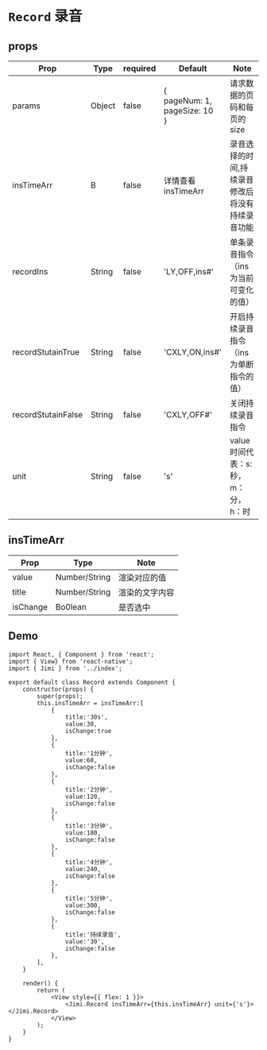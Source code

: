 <!--
 * @Descripttion: 
 * @version: 
 * @Author: liujinyuan
 * @Date: 2019-09-30 10:07:38
 * @LastEditors: liujinyuan
 * @LastEditTime: 2020-04-14 16:32:52
 -->
# `Record` 录音

## props
| Prop | Type | required | Default | Note |
|---|---|---|---|---|
| params | Object | false | {<br>pageNum: 1,<br>pageSize: 10<br>} | 请求数据的页码和每页的size |
| insTimeArr | B | false | 详情查看insTimeArr | 录音选择的时间,持续录音修改后将没有持续录音功能
| recordIns | String | false | 'LY,OFF,ins#' | 单条录音指令（ins为当前可变化的值） |
| recordStutainTrue | String | false | 'CXLY,ON,ins#' | 开启持续录音指令（ins为单断指令的值） |
| recordStutainFalse | String | false | 'CXLY,OFF#' | 关闭持续录音指令 |
| unit | String | false | 's' | value时间代表：s:秒，m：分，h：时 |

## insTimeArr
| Prop | Type | Note |
|---|---|---|
| value | Number/String | 渲染对应的值 |
| title | Number/String | 渲染的文字内容 |
| isChange | Bo0lean | 是否选中 |


## Demo
```
import React, { Component } from 'react';
import { View} from 'react-native';
import { Jimi } from '../index';

export default class Record extends Component {
    constructor(props) {
        super(props);
        this.insTimeArr = insTimeArr:[
            {
                title:'30s',
                value:30,
                isChange:true
            },
            {
                title:'1分钟',
                value:60,
                isChange:false
            },
            {
                title:'2分钟',
                value:120,
                isChange:false
            },
            {
                title:'3分钟',
                value:180,
                isChange:false
            },
            {
                title:'4分钟',
                value:240,
                isChange:false
            },
            {
                title:'5分钟',
                value:300,
                isChange:false
            },
            {
                title:'持续录音',
                value:'30',
                isChange:false
            },
        ],
    }

    render() {
        return (
            <View style={{ flex: 1 }}>
                <Jimi.Record insTimeArr={this.insTimeArr} unit={'s'}></Jimi.Record>
            </View>
        );
    }
}
```
